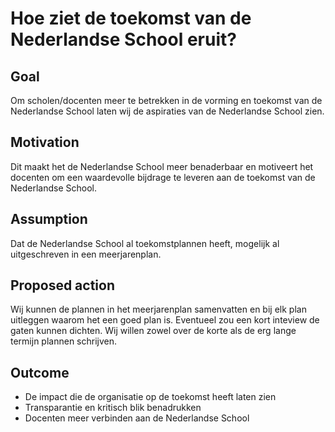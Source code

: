 # Hoe ziet de toekomst van de Nederlandse School eruit?

## Goal

Om scholen/docenten meer te betrekken in de vorming en toekomst van de Nederlandse School laten wij de aspiraties van de Nederlandse School zien.

## Motivation

Dit maakt het de Nederlandse School meer benaderbaar en motiveert het docenten om een waardevolle bijdrage te leveren aan de toekomst van de Nederlandse School.

## Assumption

Dat de Nederlandse School al toekomstplannen heeft, mogelijk al uitgeschreven in een meerjarenplan.

## Proposed action

Wij kunnen de plannen in het meerjarenplan samenvatten en bij elk plan uitleggen waarom het een goed plan is. Eventueel zou een kort inteview de gaten kunnen dichten.
Wij willen zowel over de korte als de erg lange termijn plannen schrijven.

## Outcome

* De impact die de organisatie op de toekomst heeft laten zien
* Transparantie en kritisch blik benadrukken
* Docenten meer verbinden aan de Nederlandse School
